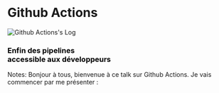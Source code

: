 <!-- .slide: data-background="./assets/images/devfest-nantes-page.png" class="transition top" -->
<br>

# **Github Actions**

![Github Actions's Log](./assets/images/github-actions-logo.png) <h3 style="color: black">Enfin des pipelines<br>accessible aux développeurs</h3>

Notes: Bonjour à tous, bienvenue à ce talk sur Github Actions. Je vais commencer par me présenter :
